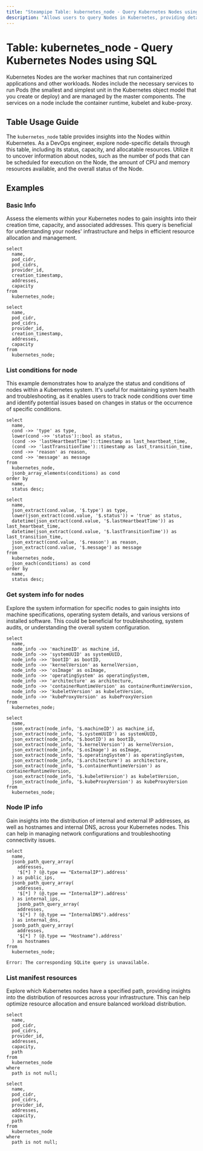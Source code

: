 ```yaml
---
title: "Steampipe Table: kubernetes_node - Query Kubernetes Nodes using SQL"
description: "Allows users to query Nodes in Kubernetes, providing details about the node's status, capacity, and allocatable resources."
---
```


# Table: kubernetes_node - Query Kubernetes Nodes using SQL

Kubernetes Nodes are the worker machines that run containerized applications and other workloads. Nodes include the necessary services to run Pods (the smallest and simplest unit in the Kubernetes object model that you create or deploy) and are managed by the master components. The services on a node include the container runtime, kubelet and kube-proxy.

## Table Usage Guide

The `kubernetes_node` table provides insights into the Nodes within Kubernetes. As a DevOps engineer, explore node-specific details through this table, including its status, capacity, and allocatable resources. Utilize it to uncover information about nodes, such as the number of pods that can be scheduled for execution on the Node, the amount of CPU and memory resources available, and the overall status of the Node.

## Examples

### Basic Info
Assess the elements within your Kubernetes nodes to gain insights into their creation time, capacity, and associated addresses. This query is beneficial for understanding your nodes' infrastructure and helps in efficient resource allocation and management.

```sql+postgres
select
  name,
  pod_cidr,
  pod_cidrs,
  provider_id,
  creation_timestamp,
  addresses,
  capacity
from
  kubernetes_node;
```

```sql+sqlite
select
  name,
  pod_cidr,
  pod_cidrs,
  provider_id,
  creation_timestamp,
  addresses,
  capacity
from
  kubernetes_node;
```

### List conditions for node
This example demonstrates how to analyze the status and conditions of nodes within a Kubernetes system. It's useful for maintaining system health and troubleshooting, as it enables users to track node conditions over time and identify potential issues based on changes in status or the occurrence of specific conditions.

```sql+postgres
select
  name,
  cond ->> 'type' as type,
  lower(cond ->> 'status')::bool as status,
  (cond ->> 'lastHeartbeatTime')::timestamp as last_heartbeat_time,
  (cond ->> 'lastTransitionTime')::timestamp as last_transition_time,
  cond ->> 'reason' as reason,
  cond ->> 'message' as message
from
  kubernetes_node,
  jsonb_array_elements(conditions) as cond
order by
  name,
  status desc;
```

```sql+sqlite
select
  name,
  json_extract(cond.value, '$.type') as type,
  lower(json_extract(cond.value, '$.status')) = 'true' as status,
  datetime(json_extract(cond.value, '$.lastHeartbeatTime')) as last_heartbeat_time,
  datetime(json_extract(cond.value, '$.lastTransitionTime')) as last_transition_time,
  json_extract(cond.value, '$.reason') as reason,
  json_extract(cond.value, '$.message') as message
from
  kubernetes_node,
  json_each(conditions) as cond
order by
  name,
  status desc;
```

### Get system info for nodes
Explore the system information for specific nodes to gain insights into machine specifications, operating system details, and various versions of installed software. This could be beneficial for troubleshooting, system audits, or understanding the overall system configuration.

```sql+postgres
select
  name,
  node_info ->> 'machineID' as machine_id,
  node_info ->> 'systemUUID' as systemUUID,
  node_info ->> 'bootID' as bootID,
  node_info ->> 'kernelVersion' as kernelVersion,
  node_info ->> 'osImage' as osImage,
  node_info ->> 'operatingSystem' as operatingSystem,
  node_info ->> 'architecture' as architecture,
  node_info ->> 'containerRuntimeVersion' as containerRuntimeVersion,
  node_info ->> 'kubeletVersion' as kubeletVersion,
  node_info ->> 'kubeProxyVersion' as kubeProxyVersion
from
  kubernetes_node;
```

```sql+sqlite
select
  name,
  json_extract(node_info, '$.machineID') as machine_id,
  json_extract(node_info, '$.systemUUID') as systemUUID,
  json_extract(node_info, '$.bootID') as bootID,
  json_extract(node_info, '$.kernelVersion') as kernelVersion,
  json_extract(node_info, '$.osImage') as osImage,
  json_extract(node_info, '$.operatingSystem') as operatingSystem,
  json_extract(node_info, '$.architecture') as architecture,
  json_extract(node_info, '$.containerRuntimeVersion') as containerRuntimeVersion,
  json_extract(node_info, '$.kubeletVersion') as kubeletVersion,
  json_extract(node_info, '$.kubeProxyVersion') as kubeProxyVersion
from
  kubernetes_node;
```

### Node IP info
Gain insights into the distribution of internal and external IP addresses, as well as hostnames and internal DNS, across your Kubernetes nodes. This can help in managing network configurations and troubleshooting connectivity issues.

```sql+postgres
select
  name,
  jsonb_path_query_array(
    addresses,
    '$[*] ? (@.type == "ExternalIP").address'
  ) as public_ips,
  jsonb_path_query_array(
    addresses,
    '$[*] ? (@.type == "InternalIP").address'
  ) as internal_ips,
    jsonb_path_query_array(
    addresses,
    '$[*] ? (@.type == "InternalDNS").address'
  ) as internal_dns,
  jsonb_path_query_array(
    addresses,
    '$[*] ? (@.type == "Hostname").address'
  ) as hostnames
from
  kubernetes_node;
```

```sql+sqlite
Error: The corresponding SQLite query is unavailable.
```

### List manifest resources
Explore which Kubernetes nodes have a specified path, providing insights into the distribution of resources across your infrastructure. This can help optimize resource allocation and ensure balanced workload distribution.

```sql+postgres
select
  name,
  pod_cidr,
  pod_cidrs,
  provider_id,
  addresses,
  capacity,
  path
from
  kubernetes_node
where
  path is not null;
```

```sql+sqlite
select
  name,
  pod_cidr,
  pod_cidrs,
  provider_id,
  addresses,
  capacity,
  path
from
  kubernetes_node
where
  path is not null;
```